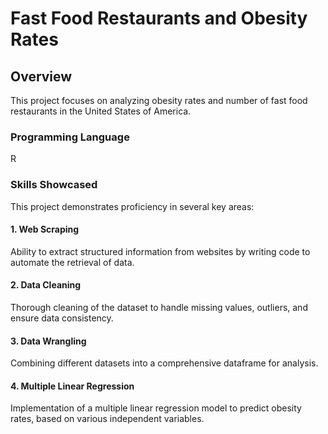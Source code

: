 # **Fast Food Restaurants and Obesity Rates**

## **Overview**
This project focuses on analyzing obesity rates and number of fast food restaurants in the United States of America. 

### **Programming Language**
R

### **Skills Showcased**
This project demonstrates proficiency in several key areas:

#### **1. Web Scraping**
Ability to extract structured information from websites by writing code to automate the retrieval of data.

#### **2. Data Cleaning**
Thorough cleaning of the dataset to handle missing values, outliers, and ensure data consistency.

#### **3. Data Wrangling**
Combining different datasets into a comprehensive dataframe for analysis.

#### **4. Multiple Linear Regression**
Implementation of a multiple linear regression model to predict obesity rates, based on various independent variables.
